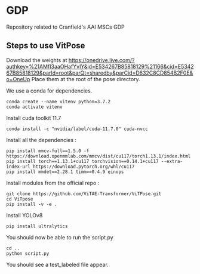 # GDP
Repository related to Cranfield's AAI MSCs GDP

## Steps to use VitPose

Download the weights at https://onedrive.live.com/?authkey=%21AMfI3aaOHafYvIY&id=E534267B85818129%21166&cid=E534267B85818129&parId=root&parQt=sharedby&parCid=D632C8CD854B2F0E&o=OneUp 
Place them at the root of the pose directory.

We use a conda for dependencies.
```
conda create --name vitenv python=3.7.2
conda activate vitenv
```
Install cuda toolkit 11.7
```
conda install -c "nvidia/label/cuda-11.7.0" cuda-nvcc 
```
Install all the dependencies : 
```
pip install mmcv-full==1.5.0 -f https://download.openmmlab.com/mmcv/dist/cu117/torch1.13.1/index.html
pip install torch==1.13.1+cu117 torchvision==0.14.1+cu117 --extra-index-url https://download.pytorch.org/whl/cu117
pip install mmdet==2.28.1 timm==0.4.9 einops
```
Install modules from the official repo : 
```
git clone https://github.com/ViTAE-Transformer/ViTPose.git
cd ViTpose
pip install -v -e . 
```
Install YOLOv8 
```
pip install ultralytics
```
You should now be able to run the script.py 
```
cd ..
python script.py
```


You should see a test_labeled file appear.

